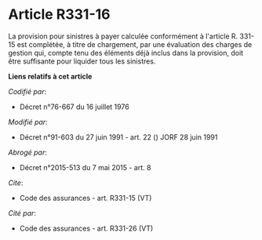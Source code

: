 # Article R331-16

La provision pour sinistres à payer calculée conformément à l'article R. 331-15 est complétée, à titre de chargement, par une
évaluation des charges de gestion qui, compte tenu des éléments déjà inclus dans la provision, doit être suffisante pour
liquider tous les sinistres.

**Liens relatifs à cet article**

_Codifié par_:

  - Décret n°76-667 du 16 juillet 1976

_Modifié par_:

  - Décret n°91-603 du 27 juin 1991 - art. 22 () JORF 28 juin 1991

_Abrogé par_:

  - Décret n°2015-513 du 7 mai 2015 - art. 8

_Cite_:

  - Code des assurances - art. R331-15 (VT)

_Cité par_:

  - Code des assurances - art. R331-26 (VT)
